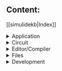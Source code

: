 ## Content:

[[simulidekb|Index]]

<details>
<summary>Application</summary>
[[Basic use]] <br>
[[Application Settings]] <br>
[[Message panel]] <br>
</details>
<details>
<summary>Circuit</summary>
[[Circuit Tool bar]] <br>
[[Circuit canvas]] <br>
[[Component list]] <br>
[[Message panel]] <br>
</details>
<details>
<summary>Editor/Compiler</summary>
[[Code Editor]] <br>
[[Compiler]] <br>
[[Debugger]] <br>
</details>
<details>
<summary>Files</summary>
[[File explorer]] <br>
</details>
<details>
<summary>Development</summary>
[[Source Code]] <br>
</details>
